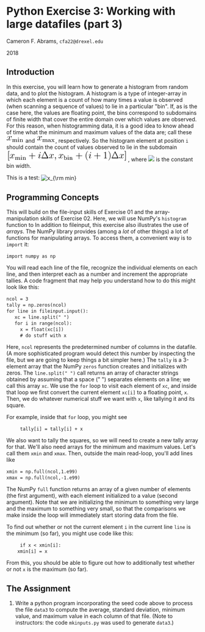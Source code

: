 # Python Exercise 3:  Working with large datafiles (part 3)

Cameron F. Abrams, `cfa22@drexel.edu`

2018

## Introduction

In this exercise, you will learn how to generate a histogram from random data, and to plot the histogram.   A histogram is a type of integer-array in which each element is a count of how many times a value is observed (when scanning a sequence of values) to lie in a particular "bin".  If, as is the case here, the values are floating point, the bins correspond to subdomains of finite width that cover the entire domain over which values are observed.  For this reason, when histogramming data, it is a good idea to know ahead of time what the minimum and maximum values of the data are; call these ![](.README-images/xmin.png) and ![](.README-images/xmax.png), respectively.  So the histogram element at position `i` should contain the count of values observed to lie in the subdomain ![](.README-images/bin.png), where ![](.README-images/binwidth.png) is the constant bin width. 


This is a test: <img src="http://www.sciweavers.org/tex2img.php?eq=x_%7B%5Crm%20min%7D&bc=White&fc=Black&im=png&fs=18&ff=modern&edit=0" align="center" border="0" alt="x_{\rm min}" width="46" height="19" />

## Programming Concepts

This will build on the file-input skills of Exercise 01 and the array-manipulation skills of Exercise 02.  Here, we will use NumPy's `histogram` function to In addition to fileinput, this exercise also illustrates the use of _arrays_.  The NumPy library provides (among a _lot_ of other things) a lot of functions for manipulating arrays.  To access them, a convenient way is to `import` it:
```
import numpy as np
```

You will read each line of the file, recognize the individual elements on each line, and then interpret each as a number and increment the appropriate tallies.
A code fragment that may help you understand how to do this might look like this:

```
ncol = 3
tally = np.zeros(ncol)
for line in fileinput.input():
   xc = line.split(" ")
   for i in range(ncol):
     x = float(xc[i])
     # do stuff with x
```
Here, `ncol` represents the predetermined number of columns in the datafile.  (A more sophisticated program would detect this number by inspecting the file, but we are going to keep things a bit simpler here.)  The `tally` is a 3-element array that the NumPy `zeros` function creates and initializes with zeros.  The `line.split(" ")` call returns an array of character strings obtained by assuming that a space (" ") separates elements on a line; we call this array `xc`.  We use the `for` loop to visit each element of `xc`, and inside that loop we first convert the current element `xc[i]` to a floating point, `x`.  Then, we do whatever numerical stuff we want with `x`, like tallying it and its square.

For example, inside that `for` loop, you might see
```
     tally[i] = tally[i] + x
```

We also want to tally the squares, so we will need to create a new tally array for that.  We'll also need arrays for the minimum and maximum values.  Let's call them `xmin` and `xmax`.  Then, outside the main read-loop, you'll add lines like
```
xmin = np.full(ncol,1.e99)
xmax = np.full(ncol,-1.e99)
```
The NumPy `full` function returns an array of a given number of elements (the first argument), with each element initialized to a value (second argument).  Note that we are initializing the minimum to something very large and the maximum to something very small, so that the comparisons we make inside the loop will immediately start storing data from the file.

To find out whether or not the current element `i` in the current line `line` is the minimum (so far), you might use code like this:
```
     if x < xmin[i]:
	xmin[i] = x
```
From this, you should be able to figure out how to additionally test whether or not `x` is the maximum (so far).

## The Assignment

1. Write a python program incorporating the seed code above to process the file `data3` to compute the average, standard deviation, minimum value, and maximum value in each column of that file. (Note to instructors: the code `mkinputs.py` was used to generate `data3`.)


